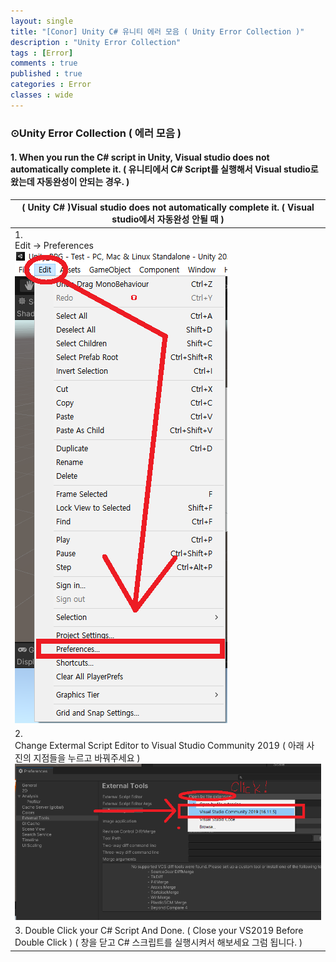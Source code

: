 ```yaml
---
layout: single
title: "[Conor] Unity C# 유니티 에러 모음 ( Unity Error Collection )"
description : "Unity Error Collection"
tags : [Error]
comments : true
published : true
categories : Error
classes : wide
---
```


### ⊙Unity Error Collection ( 에러 모음 )

#### 1. When you run the C# script in Unity, Visual studio does not automatically complete it. ( 유니티에서 C# Script를 실행해서 Visual studio로 왔는데 자동완성이 안되는 경우. )

| ( Unity C# )Visual studio does not automatically complete it. ( Visual studio에서 자동완성 안될 때 ) |
| ------------------------------------------------------------ |
| 1.<br /> Edit -> Preferences<br /> ![AP1](https://github.com/ConorAnsicOh/conoransicoh.github.io/blob/master/_images/2022-03-25/AP1.png?raw=true) |
| 2.<br /> Change Extermal Script Editor to Visual Studio Community 2019 ( 아래 사진의 지점들을 누르고 바꿔주세요 )<br /> ![AP2](https://github.com/ConorAnsicOh/conoransicoh.github.io/blob/master/_images/2022-03-25/AP2.png?raw=true) |
| 3. Double Click your C# Script And Done. ( Close your VS2019 Before Double Click ) ( 창을 닫고 C# 스크립트를 실행시켜서 해보세요 그럼 됩니다. ) |







